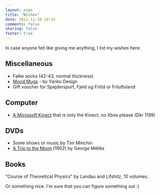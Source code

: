 ```yaml
---
layout: page
title: "Wishes"
date: 2012-11-20 19:43
comments: false
sharing: false 
footer: true
---
```


In case anyone felt like giving me anything, I list my wishes here:

Miscellaneous
-------------

* Falke socks (42-43, normal thickness)
* [Mood Mugs](http://store.yankodesign.com/all-products/mood-mugs) - by Yanko Design
* Gift voucher for Spejdersport, Fjeld og Fritid or Friluftsland

Computer
--------

* [A Microsoft Kinect](http://www.google.com/products/catalog?q=buy+kinect&hl=en&prmd=ivsun&resnum=1&biw=1280&bih=703&um=1&ie=UTF-8&cid=6853633111128295882&ei=ud8ITYeRK8aXOrzZlbEE&sa=X&oi=product_catalog_result&ct=result&resnum=1&ved=0CEsQ8wIwAA#) that is only the Kinect, no Xbox please (Dkr 1199)

DVDs
----

* Some shows or music by Tim Minchin
* [A Trip to the Moon](http://en.wikipedia.org/wiki/A_Trip_to_the_Moon) (1902) by George Méllès

Books
-----

"Course of Theoretical Physics" by Landau and Lifshitz, 10 volumes.

Or something nice. I'm sure that you can figure something out :)
